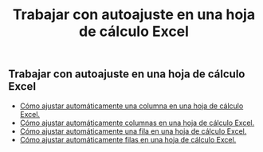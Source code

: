 ﻿---
title:  Trabajar con autoajuste en una hoja de cálculo Excel
second_title: Documen
linktitle: Autoajuste
type: docs
url: /es/worksheets/autofit/
aliases: [/autofit-rows-and-columns-of-worksheet/]
keywords: Autofit rows and columns on an Excel worksheet
description: Aspose.Cells Cloud REST API admite el ajuste automático de filas y columnas en una hoja de cálculo Excel. El SDK admite varios lenguajes de desarrollo, como Android, C#, Go, Java, NodeJS, Perl, PHP, Python, Ruby y Swift.
weight: 20
kwords: Excel, Office Nube, REST API, Hoja de cálculo, PDF, CSV, Json, Markdown, Trabajar con ajuste automático en una hoja de cálculo Excel
---
## Trabajar con autoajuste en una hoja de cálculo Excel

- [Cómo ajustar automáticamente una columna en una hoja de cálculo Excel.](/cells/es/worksheets/autofit/column/)
- [Cómo ajustar automáticamente columnas en una hoja de cálculo Excel.](/cells/es/worksheets/autofit/columns/)
- [Cómo ajustar automáticamente una fila en una hoja de cálculo Excel.](/cells/es/worksheets/autofit/row/)
- [Cómo ajustar automáticamente filas en una hoja de cálculo Excel.](/cells/es/worksheets/autofit/rows/)
